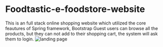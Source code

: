 # Foodtastic-e-foodstore-website

This is an full stack online shopping website which utilized the core feautures of Spring framework, Bootstrap 
Guest users can browse all the products, but they can not add to their shopping cart, the system will ask them to login.
![landing page](https://github.com/OliviaLiyuanWei/Foodtastic-e-foodstore-website/blob/master/img-capture/foodtastic1.JPG)
